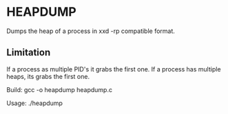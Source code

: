 # HEAPDUMP
Dumps the heap of a process in xxd -rp compatible format.
## Limitation
If a process as multiple PID's it grabs the first one.
If a process has multiple heaps, its grabs the first one.

Build:
gcc -o heapdump heapdump.c

Usage:
./heapdump <processname>